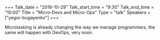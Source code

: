 +++
Talk_date = "2018-10-29"
Talk_start_time = "9:30"
Talk_end_time = "10:00"
Title = "Micro-Devs and Micro-Ops"
Type = "talk"
Speakers = ["yegor-bugayenko"]
+++

Microtasking is already changing the way we manage programmers, the same will happen with DevOps, very soon
